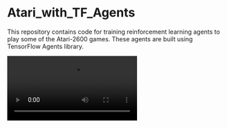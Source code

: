 # Atari_with_TF_Agents
This repository contains code for training reinforcement learning agents to play some of the Atari-2600 games. These agents are built using TensorFlow Agents library.

![](file://./pong-v0/agent_gameplay_videos/trained-agent-gs-187897.mp4)